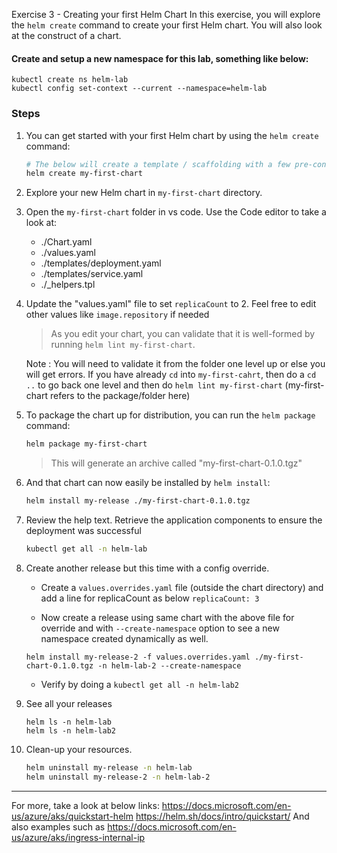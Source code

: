  Exercise 3 - Creating your first Helm Chart
In this exercise, you will explore the ```helm create``` command to create your first Helm chart. You will also look at the construct of a chart.

#### Create and setup a new namespace for this lab, something like below:
```
kubectl create ns helm-lab
kubectl config set-context --current --namespace=helm-lab
```

### Steps

1. You can get started with your first Helm chart by using the ```helm create``` command:

    ```bash
    # The below will create a template / scaffolding with a few pre-configured manifests that can be removed / modified later.
    helm create my-first-chart    
    ```

2. Explore your new Helm chart in `my-first-chart` directory.   

3. Open the `my-first-chart` folder in vs code. Use the Code editor to take a look at:

    * ./Chart.yaml
    * ./values.yaml
    * ./templates/deployment.yaml
    * ./templates/service.yaml
    * ./_helpers.tpl

4. Update the "values.yaml" file to set ```replicaCount``` to 2. Feel free to edit other values like `image.repository` if needed

    > As you edit your chart, you can validate that it is well-formed by running ```helm lint my-first-chart```. 
    
    Note : You will need to validate it from the folder one level up or else you will get errors. 
    If you have already `cd` into `my-first-cahrt`, then do a `cd ..` to go back one level and then do `helm lint my-first-chart` (my-first-chart refers to the package/folder here)

4. To package the chart up for distribution, you can run the ```helm package``` command:

    ```bash
    helm package my-first-chart
    ```

    > This will generate an archive called "my-first-chart-0.1.0.tgz"

5. And that chart can now easily be installed by ```helm install```:

    ```bash
    helm install my-release ./my-first-chart-0.1.0.tgz 
    ```

6. Review the help text. Retrieve the application components to ensure the deployment was successful

    ```bash
    kubectl get all -n helm-lab
    ```    

7. Create another release but this time with a config override.

   * Create a `values.overrides.yaml` file (outside the chart directory) and add a line for replicaCount as below
     `replicaCount: 3`
     
   * Now create a release using same chart with the above file for override and with `--create-namespace` option to see a new namespace created dynamically as well.

    ```
    helm install my-release-2 -f values.overrides.yaml ./my-first-chart-0.1.0.tgz -n helm-lab-2 --create-namespace
    ```
   * Verify by doing a `kubectl get all -n helm-lab2` 
   

8. See all your releases

   ```
   helm ls -n helm-lab
   helm ls -n helm-lab2
   ```

7. Clean-up your resources.

    ```bash
    helm uninstall my-release -n helm-lab    
    helm uninstall my-release-2 -n helm-lab-2
   
    ```
   

---

For more, take a look at below links:
https://docs.microsoft.com/en-us/azure/aks/quickstart-helm
https://helm.sh/docs/intro/quickstart/
And also examples such as https://docs.microsoft.com/en-us/azure/aks/ingress-internal-ip
